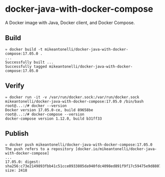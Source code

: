 # docker-java-with-docker-compose

A Docker image with Java, Docker client, and Docker Compose.

## Build

```
➭ docker build -t mikeantonelli/docker-java-with-docker-compose:17.05.0 .
...
Successfully built ...
Successfully tagged mikeantonelli/docker-java-with-docker-compose:17.05.0
```

## Verify

```
➭ docker run -it -v /var/run/docker.sock:/var/run/docker.sock mikeantonelli/docker-java-with-docker-compose:17.05.0 /bin/bash
root@...:/# docker --version
Docker version 17.05.0-ce, build 89658be
root@...:/# docker-compose --version
docker-compose version 1.12.0, build b31ff33
```

## Publish

```
➭ docker push mikeantonelli/docker-java-with-docker-compose:17.05.0
The push refers to a repository [docker.io/mikeantonelli/docker-java-with-docker-compose]
...
17.05.0: digest: sha256:c73e2149893fbb41c51cce0933805da940fdc4098ed891f9f17c59475e9d8807 size: 2418
```

